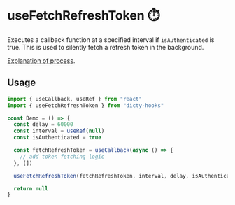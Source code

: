 # useFetchRefreshToken ⏱️

Executes a callback function at a specified interval if `isAuthenticated` is true.
This is used to silently fetch a refresh token in the background.

[Explanation of process](https://hasura.io/blog/best-practices-of-using-jwt-with-graphql/#silent_refresh).

## Usage

```jsx
import { useCallback, useRef } from "react"
import { useFetchRefreshToken } from "dicty-hooks"

const Demo = () => {
  const delay = 60000
  const interval = useRef(null)
  const isAuthenticated = true

  const fetchRefreshToken = useCallback(async () => {
    // add token fetching logic
  }, [])

  useFetchRefreshToken(fetchRefreshToken, interval, delay, isAuthenticated)

  return null
}
```
